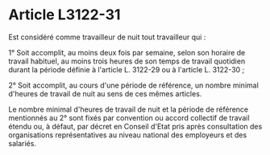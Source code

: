# Article L3122-31

Est considéré comme travailleur de nuit tout travailleur qui :

1° Soit accomplit, au moins deux fois par semaine, selon son horaire de travail habituel, au moins trois heures de son temps de travail quotidien durant la période définie à l'article L. 3122-29 ou à l'article L. 3122-30 ;

2° Soit accomplit, au cours d'une période de référence, un nombre minimal d'heures de travail de nuit au sens de ces mêmes articles.

Le nombre minimal d'heures de travail de nuit et la période de référence mentionnés au 2° sont fixés par convention ou accord collectif de travail étendu ou, à défaut, par décret en Conseil d'Etat pris après consultation des organisations représentatives au niveau national des employeurs et des salariés.